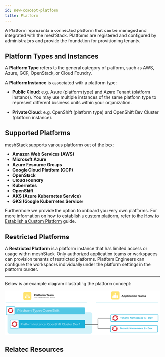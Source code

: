 ```yaml
---
id: new-concept-platform
title: Platform
---
```


A Platform represents a connected platform that can be managed and integrated with the meshStack. Platforms are registered and configured by administrators and provide the foundation for provisioning tenants.

## Platform Types and Instances

A **Platform Type** refers to the general category of platform, such as AWS, Azure, GCP, OpenStack, or Cloud Foundry.

A **Platform Instance** is associated with a platform type:

- **Public Cloud**: e.g. Azure (platform type) and Azure Tenant (platform instance). You may use multiple instances of the same platform type to represent different business units within your organization.

- **Private Cloud**: e.g. OpenShift (platform type) and OpenShift Dev Cluster (platform instance).

## Supported Platforms

meshStack supports various platforms out of the box:

- **Amazon Web Services (AWS)**
- **Microsoft Azure**
- **Azure Resource Groups**
- **Google Cloud Platform (GCP)**
- **OpenStack**
- **Cloud Foundry**
- **Kubernetes**
- **OpenShift**
- **AKS (Azure Kubernetes Service)**
- **GKS (Google Kubernetes Service)**

Furthermore we provide the option to onboard you very own platforms. For more information on how to establish a custom platform, refer to the [How to Establish a Custom Platform](new-guide-how-to-establish-a-custom-platform) guide.

## Restricted Platforms

A **Restricted Platform** is a platform instance that has limited access or usage within meshStack. Only authorized application teams or workspaces can provision tenants of restricted platforms. Platform Engineers can configure the workspaces individually under the platform settings in the platform builder.

---

Below is an example diagram illustrating the platform concept:

![Platform Concept Diagram](./assets/new_concept/concept_platform.png)

## Related Resources
